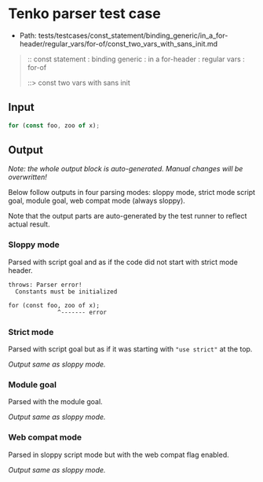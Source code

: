 # Tenko parser test case

- Path: tests/testcases/const_statement/binding_generic/in_a_for-header/regular_vars/for-of/const_two_vars_with_sans_init.md

> :: const statement : binding generic : in a for-header : regular vars : for-of
>
> ::> const two vars with sans init

## Input

`````js
for (const foo, zoo of x);
`````

## Output

_Note: the whole output block is auto-generated. Manual changes will be overwritten!_

Below follow outputs in four parsing modes: sloppy mode, strict mode script goal, module goal, web compat mode (always sloppy).

Note that the output parts are auto-generated by the test runner to reflect actual result.

### Sloppy mode

Parsed with script goal and as if the code did not start with strict mode header.

`````
throws: Parser error!
  Constants must be initialized

for (const foo, zoo of x);
              ^------- error
`````

### Strict mode

Parsed with script goal but as if it was starting with `"use strict"` at the top.

_Output same as sloppy mode._

### Module goal

Parsed with the module goal.

_Output same as sloppy mode._

### Web compat mode

Parsed in sloppy script mode but with the web compat flag enabled.

_Output same as sloppy mode._
